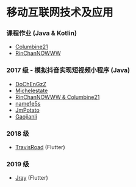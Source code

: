 # 移动互联网技术及应用

### 课程作业 (Java & Kotlin)

* [Columbine21](https://github.com/Columbine21/Android-iOS)
* [RinChanNOWWW](https://github.com/RinChanNOWWW/Android_Homework)

### 2017 级 - 模拟抖音实现短视频小程序 (Java)

* [DoChEnGzZ](https://github.com/DoChEnGzZ/TikTok)
* [Michelestate](https://github.com/Michelestate/Android_LZVideoPlayer)
* [RinChanNOWWW & Columbine21](https://github.com/RinChanNOWWW/TokTik)
* [name1e5s](https://github.com/kuso-kodo/Final)
* [JmPotato](https://github.com/JmPotato/ikkott)
* [Gaojianli](https://github.com/Gaojianli/YATT)

### 2018 级

* [TravisRoad](https://github.com/TravisRoad/Chwazi) (Flutter)

### 2019 级

* [Jray](https://github.com/Jraaay/DDL-Fighter-App-Ver) (Flutter)